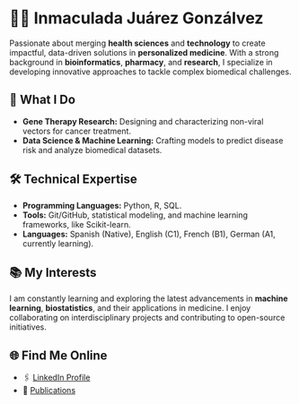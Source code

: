 # 👩‍🔬 **Inmaculada Juárez Gonzálvez**  
Passionate about merging **health sciences** and **technology** to create impactful, data-driven solutions in **personalized medicine**. With a strong background in **bioinformatics**, **pharmacy**, and **research**, I specialize in developing innovative approaches to tackle complex biomedical challenges.  

## 🚀 **What I Do**  
- **Gene Therapy Research:** Designing and characterizing non-viral vectors for cancer treatment.  
- **Data Science & Machine Learning:** Crafting models to predict disease risk and analyze biomedical datasets.   

## 🛠️ **Technical Expertise**  
- **Programming Languages:** Python, R, SQL.  
- **Tools:** Git/GitHub, statistical modeling, and machine learning frameworks, like Scikit-learn.  
- **Languages:** Spanish (Native), English (C1), French (B1), German (A1, currently learning).  

## 📚 **My Interests**  
I am constantly learning and exploring the latest advancements in **machine learning**, **biostatistics**, and their applications in medicine. I enjoy collaborating on interdisciplinary projects and contributing to open-source initiatives.

## 🌐 **Find Me Online**  
- 🖇️ [LinkedIn Profile](https://www.linkedin.com/in/inmaculadajuarez) 
- 📄 [Publications](https://github.com/ijuarez24/publications)  
